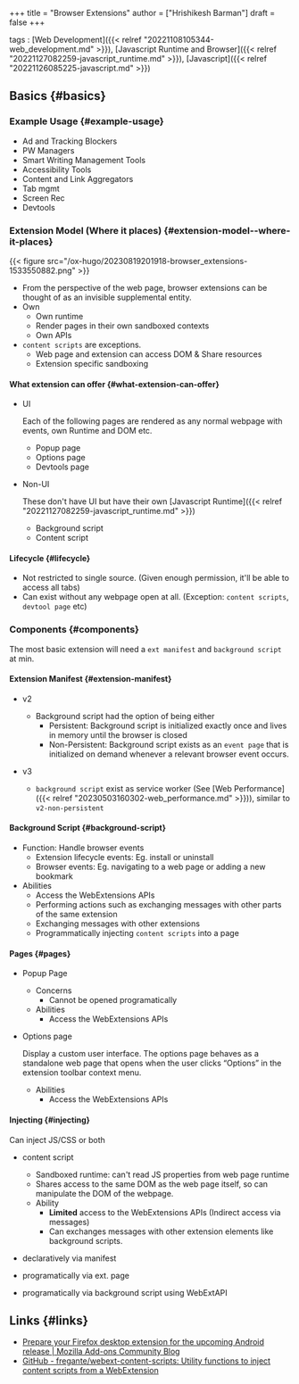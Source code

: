 +++
title = "Browser Extensions"
author = ["Hrishikesh Barman"]
draft = false
+++

tags
: [Web Development]({{< relref "20221108105344-web_development.md" >}}), [Javascript Runtime and Browser]({{< relref "20221127082259-javascript_runtime.md" >}}), [Javascript]({{< relref "20221126085225-javascript.md" >}})


## Basics {#basics}


### Example Usage {#example-usage}

-   Ad and Tracking Blockers
-   PW Managers
-   Smart Writing Management Tools
-   Accessibility Tools
-   Content and Link Aggregators
-   Tab mgmt
-   Screen Rec
-   Devtools


### Extension Model (Where it places) {#extension-model--where-it-places}

{{< figure src="/ox-hugo/20230819201918-browser_extensions-1533550882.png" >}}

-   From the perspective of the web page, browser extensions can be thought of as an invisible supplemental entity.
-   Own
    -   Own runtime
    -   Render pages in their own sandboxed contexts
    -   Own APIs
-   `content scripts` are exceptions.
    -   Web page and extension can access DOM &amp; Share resources
    -   Extension specific sandboxing


#### What extension can offer {#what-extension-can-offer}

<!--list-separator-->

-  UI

    Each of the following pages are rendered as any normal webpage with events, own Runtime and DOM etc.

    -   Popup page
    -   Options page
    -   Devtools page

<!--list-separator-->

-  Non-UI

    These don't have UI but have their own [Javascript Runtime]({{< relref "20221127082259-javascript_runtime.md" >}})

    -   Background script
    -   Content script


#### Lifecycle {#lifecycle}

-   Not restricted to single source. (Given enough permission, it'll be able to access all tabs)
-   Can exist without any webpage open at all. (Exception: `content scripts`, `devtool page` etc)


### Components {#components}

The most basic extension will need a `ext manifest` and `background script` at min.


#### Extension Manifest {#extension-manifest}

<!--list-separator-->

-  v2

    -   Background script had the option of being either
        -   Persistent: Background script is initialized exactly once and lives in memory until the browser is closed
        -   Non-Persistent: Background script exists as an `event page` that is initialized on demand whenever a relevant browser event occurs.

<!--list-separator-->

-  v3

    -   `background script` exist as service worker (See [Web Performance]({{< relref "20230503160302-web_performance.md" >}})), similar to `v2-non-persistent`


#### Background Script {#background-script}

-   Function: Handle browser events
    -   Extension lifecycle events: Eg. install or uninstall
    -   Browser events: Eg. navigating to a web page or adding a new bookmark
-   Abilities
    -   Access the WebExtensions APIs
    -   Performing actions such as exchanging messages with other parts of the same extension
    -   Exchanging messages with other extensions
    -   Programmatically injecting `content scripts` into a page


#### Pages {#pages}

<!--list-separator-->

-  Popup Page

    -   Concerns
        -   Cannot be opened programatically
    -   Abilities
        -   Access the WebExtensions APIs

<!--list-separator-->

-  Options page

    Display a custom user interface. The options page behaves as a standalone web page that opens when the user clicks “Options” in the extension toolbar context menu.

    -   Abilities
        -   Access the WebExtensions APIs


#### Injecting {#injecting}

Can inject JS/CSS or both

<!--list-separator-->

-  content script

    -   Sandboxed runtime: can't read JS properties from web page runtime
    -   Shares access to the same DOM as the web page itself, so can manipulate the DOM of the webpage.
    -   Ability
        -   **Limited** access to the WebExtensions APIs (Indirect access via messages)
        -   Can exchanges messages with other extension elements like background scripts.

<!--list-separator-->

-  declaratively via manifest

<!--list-separator-->

-  programatically via ext. page

<!--list-separator-->

-  programatically via background script using WebExtAPI


## Links {#links}

-   [Prepare your Firefox desktop extension for the upcoming Android release | Mozilla Add-ons Community Blog](https://blog.mozilla.org/addons/2023/08/10/prepare-your-firefox-desktop-extension-for-the-upcoming-android-release/)
-   [GitHub - fregante/webext-content-scripts: Utility functions to inject content scripts from a WebExtension](https://github.com/fregante/webext-content-scripts)
